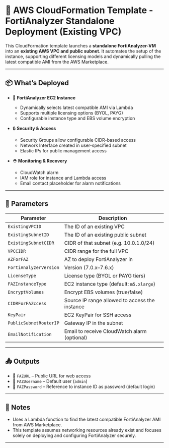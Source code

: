 # 🚀 AWS CloudFormation Template - FortiAnalyzer Standalone Deployment (Existing VPC)

This CloudFormation template launches a **standalone FortiAnalyzer-VM** into an **existing AWS VPC and public subnet**. It automates the setup of the instance, supporting different licensing models and dynamically pulling the latest compatible AMI from the AWS Marketplace.

---

## 📦 What’s Deployed

- 🧰 **FortiAnalyzer EC2 Instance**
  - Dynamically selects latest compatible AMI via Lambda
  - Supports multiple licensing options (BYOL, PAYG)
  - Configurable instance type and EBS volume encryption

- 🔒 **Security & Access**
  - Security Groups allow configurable CIDR-based access
  - Network Interface created in user-specified subnet
  - Elastic IPs for public management access

- ⛑️ **Monitoring & Recovery**
  - CloudWatch alarm
  - IAM role for instance and Lambda access
  - Email contact placeholder for alarm notifications

---

## 🔧 Parameters

| Parameter | Description |
|----------|-------------|
| `ExistingVPCID` | The ID of an existing VPC |
| `ExistingSubnetID` | The ID of an existing public subnet |
| `ExistingSubnetCIDR` | CIDR of that subnet (e.g. 10.0.1.0/24) |
| `VPCCIDR` | CIDR range for the full VPC |
| `AZForFAZ` | AZ to deploy FortiAnalyzer in |
| `FortiAnalyzerVersion` | Version (7.0.x–7.6.x) |
| `LicenseType` | License type (BYOL or PAYG tiers) |
| `FAZInstanceType` | EC2 instance type (default: `m5.xlarge`) |
| `EncryptVolumes` | Encrypt EBS volumes (true/false) |
| `CIDRForFAZccess` | Source IP range allowed to access the instance |
| `KeyPair` | EC2 KeyPair for SSH access |
| `PublicSubnetRouterIP` | Gateway IP in the subnet |
| `EmailNotification` | Email to receive CloudWatch alarm (optional) |

---

## 📤 Outputs

- 🔗 `FAZURL` – Public URL for web access
- 👤 `FAZUsername` – Default user (`admin`)
- 🔐 `FAZPassword` – Reference to instance ID as password (default login)

---

## 📌 Notes

- Uses a Lambda function to find the latest compatible FortiAnalyzer AMI from AWS Marketplace.
- This template assumes networking resources already exist and focuses solely on deploying and configuring FortiAnalyzer securely.

---
